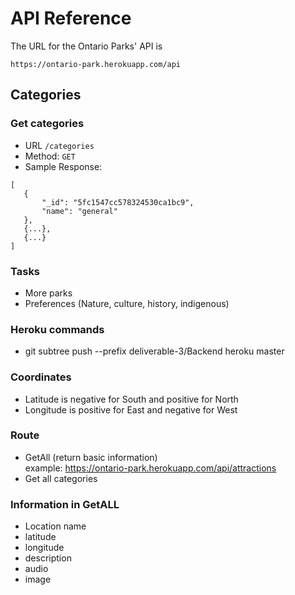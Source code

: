 # API Reference

The URL for the Ontario Parks' API is 
```
https://ontario-park.herokuapp.com/api
```

## Categories

### Get categories 
 - URL `/categories`
 - Method: `GET`
 - Sample Response:
 ```
 [
    {
        "_id": "5fc1547cc578324530ca1bc9",
        "name": "general"
    },
    {...},
    {...}
 ]
 ```


### Tasks
- More parks
- Preferences (Nature, culture, history, indigenous)


### Heroku commands
 - git subtree push --prefix deliverable-3/Backend heroku master

### Coordinates 
 - Latitude is negative for South and positive for North
 - Longitude is positive for East and negative for West

### Route
 - GetAll (return basic information)  
  example: https://ontario-park.herokuapp.com/api/attractions  
  - Get all categories
  
### Information in GetALL  
 - Location name
 - latitude
 - longitude
 - description
 - audio
 - image


